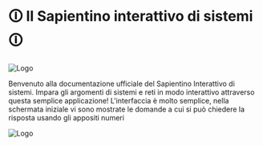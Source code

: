 
# 🛈 Il Sapientino interattivo di sistemi 🛈



![Logo](https://imgur.com/2GSSLL0.png)

Benvenuto alla documentazione ufficiale del Sapientino Interattivo di sistemi.
Impara gli argomenti di sistemi e reti in modo interattivo attraverso questa
semplice applicazione! L'interfaccia è molto semplice, nella schermata iniziale
vi sono mostrate le domande a cui si può chiedere la risposta usando gli appositi
numeri

![Logo](https://i.imgur.com/p0QRClP.png)

